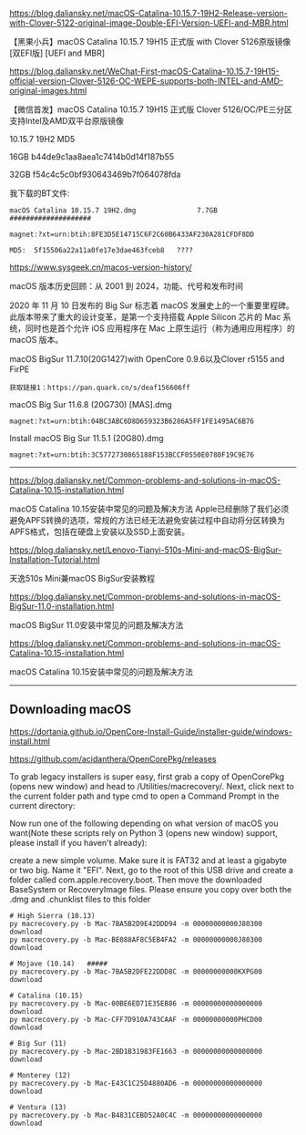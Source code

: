 https://blog.daliansky.net/macOS-Catalina-10.15.7-19H2-Release-version-with-Clover-5122-original-image-Double-EFI-Version-UEFI-and-MBR.html

【黑果小兵】macOS Catalina 10.15.7 19H15 正式版 with Clover 5126原版镜像[双EFI版] [UEFI and MBR]

https://blog.daliansky.net/WeChat-First-macOS-Catalina-10.15.7-19H15-official-version-Clover-5126-OC-WEPE-supports-both-INTEL-and-AMD-original-images.html

【微信首发】macOS Catalina 10.15.7 19H15 正式版 Clover 5126/OC/PE三分区支持Intel及AMD双平台原版镜像

10.15.7 19H2  MD5

16GB   b44de9c1aa8aea1c7414b0d14f187b55

32GB   f54c4c5c0bf930643469b7f064078fda


我下载的BT文件:

    macOS Catalina 10.15.7 19H2.dmg               7.7GB            ####################

    magnet:?xt=urn:btih:8FE3D5E14715C6F2C60B6433AF230A281CFDF8DD

    MD5:  5f15506a22a11a0fe17e3dae463fceb8   ????




https://www.sysgeek.cn/macos-version-history/

macOS 版本历史回顾：从 2001 到 2024，功能、代号和发布时间


2020 年 11 月 10 日发布的 Big Sur 标志着 macOS 发展史上的一个重要里程碑。此版本带来了重大的设计变革，是第一个支持搭载 Apple Silicon 芯片的 Mac 系统，同时也是首个允许 iOS 应用程序在 Mac 上原生运行（称为通用应用程序）的 macOS 版本。

macOS BigSur 11.7.10(20G1427)with OpenCore 0.9.6以及Clover r5155 and FirPE

    获取链接1：https://pan.quark.cn/s/deaf156606ff 

macOS Big Sur 11.6.8 (20G730) [MAS].dmg

    magnet:?xt=urn:btih:04BC3ABC6D8D659323B6286A5FF1FE1495AC6B76

Install macOS Big Sur 11.5.1 (20G80).dmg

    magnet:?xt=urn:btih:3C5772730865188F153BCCF0550E0780F19C9E76

------------------------------------------------------

https://blog.daliansky.net/Common-problems-and-solutions-in-macOS-Catalina-10.15-installation.html

macOS Catalina 10.15安装中常见的问题及解决方法
Apple已经删除了我们必须避免APFS转换的选项，常规的方法已经无法避免安装过程中自动将分区转换为APFS格式，包括在硬盘上安装以及SSD上面安装。


https://blog.daliansky.net/Lenovo-Tianyi-510s-Mini-and-macOS-BigSur-Installation-Tutorial.html

天逸510s Mini兼macOS BigSur安装教程


https://blog.daliansky.net/Common-problems-and-solutions-in-macOS-BigSur-11.0-installation.html

macOS BigSur 11.0安装中常见的问题及解决方法



https://blog.daliansky.net/Common-problems-and-solutions-in-macOS-Catalina-10.15-installation.html

macOS Catalina 10.15安装中常见的问题及解决方法

------------------------------------------------------

## Downloading macOS

https://dortania.github.io/OpenCore-Install-Guide/installer-guide/windows-install.html

https://github.com/acidanthera/OpenCorePkg/releases

To grab legacy installers is super easy, first grab a copy of OpenCorePkg (opens new window) and head to /Utilities/macrecovery/. Next, click next to the current folder path and type cmd to open a Command Prompt in the current directory:

Now run one of the following depending on what version of macOS you want(Note these scripts rely on Python 3 (opens new window) support, please install if you haven't already):

create a new simple volume. Make sure it is FAT32 and at least a gigabyte or two big. Name it "EFI".
Next, go to the root of this USB drive and create a folder called com.apple.recovery.boot. Then move the downloaded BaseSystem or RecoveryImage files. Please ensure you copy over both the .dmg and .chunklist files to this folder

    # High Sierra (10.13)
    py macrecovery.py -b Mac-7BA5B2D9E42DDD94 -m 00000000000J80300 download
    py macrecovery.py -b Mac-BE088AF8C5EB4FA2 -m 00000000000J80300 download

    # Mojave (10.14)   #####
    py macrecovery.py -b Mac-7BA5B2DFE22DDD8C -m 00000000000KXPG00 download

    # Catalina (10.15)
    py macrecovery.py -b Mac-00BE6ED71E35EB86 -m 00000000000000000 download
    py macrecovery.py -b Mac-CFF7D910A743CAAF -m 00000000000PHCD00 download

    # Big Sur (11)
    py macrecovery.py -b Mac-2BD1B31983FE1663 -m 00000000000000000 download

    # Monterey (12)
    py macrecovery.py -b Mac-E43C1C25D4880AD6 -m 00000000000000000 download

    # Ventura (13)
    py macrecovery.py -b Mac-B4831CEBD52A0C4C -m 00000000000000000 download
   
